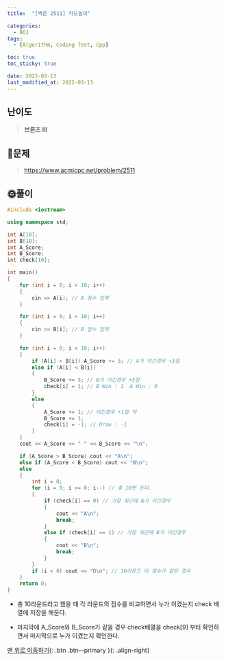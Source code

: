 ```yaml
---
title:  "[백준 2511] 카드놀이" 

categories:
  - BOJ
tags:
  - [Algorithm, Coding Test, Cpp]

toc: true
toc_sticky: true

date: 2022-03-13
last_modified_at: 2022-03-13
---
```


## 난이도
> **브론즈 III**

## 📜문제
> <https://www.acmicpc.net/problem/2511>

## 🌞풀이
```c++
#include <iostream>

using namespace std;

int A[10];
int B[10];
int A_Score;
int B_Score;
int check[10];

int main()
{
	for (int i = 0; i < 10; i++)
	{
		cin >> A[i]; // A 점수 입력
	}

	for (int i = 0; i < 10; i++)
	{
		cin >> B[i]; // B 점수 입력
	}

	for (int i = 0; i < 10; i++)
	{
		if (A[i] > B[i]) A_Score += 3; // A가 이긴경우 +3점
		else if (A[i] < B[i]) 
		{
			B_Score += 3; // B가 이긴경우 +3점
			check[i] = 1; // B Win : 1  A Win : 0
		}
		else
		{
			A_Score += 1; // 비긴경우 +1점 씩
			B_Score += 1;
			check[i] = -1; // Draw : -1
		}
	}
	cout << A_Score << " " << B_Score << "\n";

	if (A_Score > B_Score) cout << "A\n";
	else if (A_Score < B_Score) cout << "B\n";
	else
	{
		int i = 0;
		for (i = 9; i >= 0; i--) // 총 10번 돈다.
		{
			if (check[i] == 0) // 가장 최근에 A가 이긴경우
			{
				cout << "A\n";
				break;
			}
			else if (check[i] == 1) // 가장 최근에 B가 이긴경우
			{
				cout << "B\n";
				break;
			}
		}
		if (i < 0) cout << "D\n"; // 10라운드 다 점수가 같은 경우
	}
	return 0;
}
```

- 총 10라운드라고 했을 때 각 라운드의 점수를 비교하면서 누가 이겼는지 check 배열에 저장을 해둔다.

- 마지막에 A_Score와 B_Score가 같을 경우 check배열을 check[9] 부터 확인하면서 마지막으로 누가 이겼는지 확인한다.

[맨 위로 이동하기](#){: .btn .btn--primary }{: .align-right}